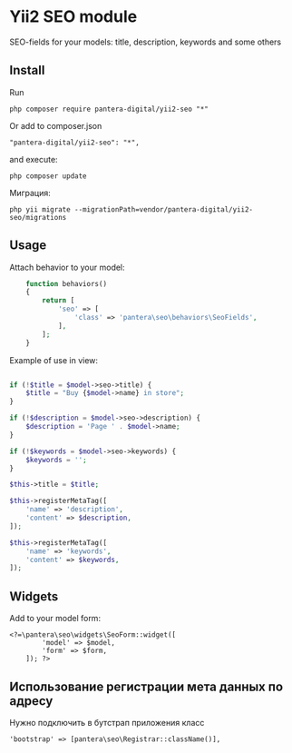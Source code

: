 Yii2 SEO module
==========

SEO-fields for your models: title, description, keywords and some others

Install
---------------------------------

Run

```
php composer require pantera-digital/yii2-seo "*"
```

Or add to composer.json

```
"pantera-digital/yii2-seo": "*",
```

and execute:

```
php composer update
```

Миграция:

```
php yii migrate --migrationPath=vendor/pantera-digital/yii2-seo/migrations
```

Usage
---------------------------------

Attach behavior to your model:

```php
    function behaviors()
    {
        return [
            'seo' => [
                'class' => 'pantera\seo\behaviors\SeoFields',
            ],
        ];
    }
```

Example of use in view:

```php

if (!$title = $model->seo->title) {
    $title = "Buy {$model->name} in store";
}

if (!$description = $model->seo->description) {
    $description = 'Page ' . $model->name;
}

if (!$keywords = $model->seo->keywords) {
    $keywords = '';
}

$this->title = $title;

$this->registerMetaTag([
    'name' => 'description',
    'content' => $description,
]);

$this->registerMetaTag([
    'name' => 'keywords',
    'content' => $keywords,
]);

```

Widgets
---------------------------------

Add to your model form:
```
<?=\pantera\seo\widgets\SeoForm::widget([
        'model' => $model, 
        'form' => $form, 
    ]); ?>
```

## Использование регистрации мета данных по адресу

Нужно подключить в бутстрап приложения класс 

```
'bootstrap' => [pantera\seo\Registrar::className()],
```

